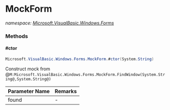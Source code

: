 ﻿# MockForm
_namespace: <a href="#" onClick="load('/docs/Microsoft.VisualBasic.Windows.Forms/index.md')">Microsoft.VisualBasic.Windows.Forms</a>_





### Methods

#### #ctor
```csharp
Microsoft.VisualBasic.Windows.Forms.MockForm.#ctor(System.String)
```
Construct mock from @``M:Microsoft.VisualBasic.Windows.Forms.MockForm.FindWindow(System.String@,System.String@)``

|Parameter Name|Remarks|
|--------------|-------|
|found|-|



